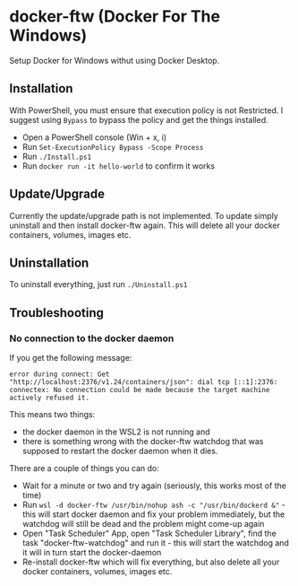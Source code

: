 # docker-ftw (Docker For The Windows)

Setup Docker for Windows withut using Docker Desktop.

## Installation 

With PowerShell, you must ensure that execution policy is not Restricted. 
I suggest using `Bypass` to bypass the policy and get the things installed.

- Open a PowerShell console (Win + x, i)
- Run `Set-ExecutionPolicy Bypass -Scope Process`
- Run `./Install.ps1`
- Run `docker run -it hello-world` to confirm it works

## Update/Upgrade

Currently the update/upgrade path is not implemented. To update simply uninstall and then install docker-ftw again. This will delete all your docker containers, volumes, images etc.

## Uninstallation 

To uninstall everything, just run `./Uninstall.ps1`

## Troubleshooting

### No connection to the docker daemon

If you get the following message:
```
error during connect: Get "http://localhost:2376/v1.24/containers/json": dial tcp [::1]:2376: connectex: No connection could be made because the target machine actively refused it.
```

This means two things:
- the docker daemon in the WSL2 is not running and 
- there is something wrong with the docker-ftw watchdog that was supposed to restart the docker daemon when it dies.

There are a couple of things you can do:
- Wait for a minute or two and try again (seriously, this works most of the time)
- Run `wsl -d docker-ftw /usr/bin/nohup ash -c "/usr/bin/dockerd &"` - this will start docker daemon and fix your problem immediately, but the watchdog will still be dead and the problem might come-up again
- Open "Task  Scheduler" App, open "Task Scheduler Library", find the task "docker-ftw-watchdog" and run it - this will start the watchdog and it will in turn start the docker-daemon
- Re-install docker-ftw which will fix everything, but also delete all your docker containers, volumes, images etc.
